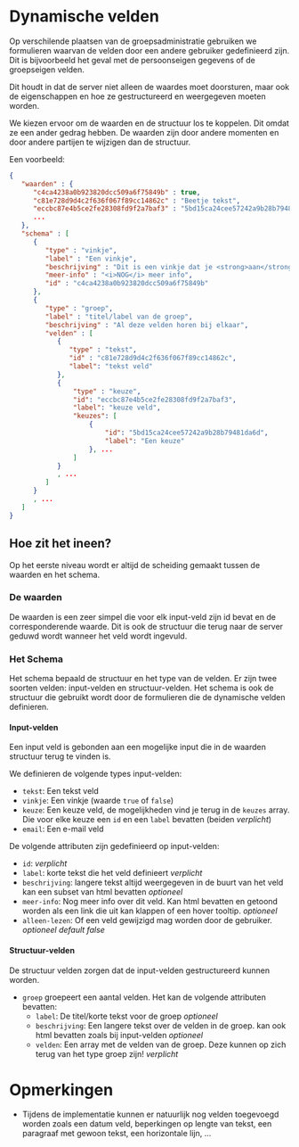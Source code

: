 # Dynamische velden

Op verschilende plaatsen van de groepsadministratie gebruiken we formulieren
waarvan de velden door een andere gebruiker gedefinieerd zijn.  Dit is
bijvoorbeeld het geval met de persoonseigen gegevens of de groepseigen velden.

Dit houdt in dat de server niet alleen de waardes moet doorsturen, maar ook
de eigenschappen en hoe ze gestructureerd en weergegeven moeten worden.

We kiezen ervoor om de waarden en de structuur los te koppelen.
Dit omdat ze een ander gedrag hebben.  De waarden zijn door andere momenten en
door andere partijen te wijzigen dan de structuur.

Een voorbeeld:
```json
{
   "waarden" : {
      "c4ca4238a0b923820dcc509a6f75849b" : true,
      "c81e728d9d4c2f636f067f89cc14862c" : "Beetje tekst",
      "eccbc87e4b5ce2fe28308fd9f2a7baf3" : "5bd15ca24cee57242a9b28b79481da6d"
      ...
   },
   "schema" : [
      {
         "type" : "vinkje",
         "label" : "Een vinkje",
         "beschrijving" : "Dit is een vinkje dat je <strong>aan</strong> of uit mag klikken",
         "meer-info" : "<i>NOG</i> meer info",
         "id" : "c4ca4238a0b923820dcc509a6f75849b"
      },
      {
         "type" : "groep",
         "label" : "titel/label van de groep",
         "beschrijving" : "Al deze velden horen bij elkaar",
         "velden" : [
            {
               "type" : "tekst",
               "id" : "c81e728d9d4c2f636f067f89cc14862c",
               "label": "tekst veld"
            },
            {
                "type" : "keuze",
                "id": "eccbc87e4b5ce2fe28308fd9f2a7baf3",
                "label": "keuze veld",
                "keuzes": [
                    {
                        "id": "5bd15ca24cee57242a9b28b79481da6d",
                        "label": "Een keuze"   
                    }, ...
                ]
            }
            , ...
         ]
      }
      , ...
   ]
}
```

## Hoe zit het ineen?

Op het eerste niveau wordt er altijd de scheiding gemaakt tussen de waarden en het schema.

### De waarden

De waarden is een zeer simpel die voor elk input-veld zijn id bevat en de corresponderende waarde.
Dit is ook de structuur die terug naar de server geduwd wordt wanneer het veld wordt ingevuld.

### Het Schema

Het schema bepaald de structuur en het type van de velden.
Er zijn twee soorten velden: input-velden en structuur-velden.
Het schema is ook de structuur die gebruikt wordt door de formulieren die de dynamische velden definieren.

#### Input-velden

Een input veld is gebonden aan een mogelijke input die in de waarden structuur terug te vinden is.

We definieren de volgende types input-velden:

  * `tekst`: Een tekst veld
  * `vinkje`: Een vinkje (waarde `true` of `false`)
  * `keuze`: Een keuze veld, de mogelijkheden vind je terug in de `keuzes` 
    array.  Die voor elke keuze een `id` en een `label` bevatten (beiden 
    _verplicht_)
  * `email`: Een e-mail veld

De volgende attributen zijn gedefinieerd op input-velden:

  * `id`: _verplicht_
  * `label`: korte tekst die het veld definieert _verplicht_
  * `beschrijving`: langere tekst altijd weergegeven in de buurt van het veld 
     kan een subset van html bevatten _optioneel_
  * `meer-info`: Nog meer info over dit veld.  Kan html bevatten en getoond worden als een link die uit kan klappen of een hover tooltip. _optioneel_
  * `alleen-lezen`: Of een veld gewijzigd mag worden door de gebruiker. 
  _optioneel default false_

#### Structuur-velden

De structuur velden zorgen dat de input-velden gestructureerd kunnen worden.

  * `groep` groepeert een aantal velden.  Het kan de volgende attributen 
    bevatten:
    * `label`: De titel/korte tekst voor de groep _optioneel_
    * `beschrijving`: Een langere tekst over de velden in de groep.  kan ook 
    html bevatten zoals bij input-velden _optioneel_
    * `velden`: Een array met de velden van de groep.  Deze kunnen op zich
    terug van het type groep zijn! _verplicht_

# Opmerkingen
  * Tijdens de implementatie kunnen er natuurlijk nog velden toegevoegd worden zoals een datum veld, beperkingen op lengte van tekst, een paragraaf met gewoon tekst, een horizontale lijn, ...

  